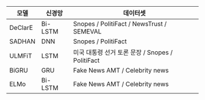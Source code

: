 | 모델 | 신경망 | 데이터셋 |
|---|---|---|
| DeClarE | Bi-LSTM | Snopes / PolitiFact / NewsTrust / SEMEVAL |
| SADHAN | DNN | Snopes / PolitiFact |
| ULMFiT | LSTM | 미국 대통령 선거 토론 문장 / Snopes / PolitiFact |
| BiGRU | GRU | Fake News AMT / Celebrity news |
| ELMo | Bi-LSTM | Fake News AMT / Celebrity news |
